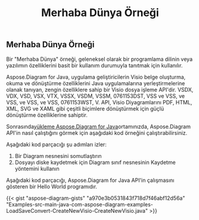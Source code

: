 ﻿---
title: Merhaba Dünya Örneği
type: docs
weight: 100
url: /tr/java/hello-world-example/
---
## **Merhaba Dünya Örneği**
Bir "Merhaba Dünya" örneği, geleneksel olarak bir programlama dilinin veya yazılımın özelliklerini basit bir kullanım durumuyla tanıtmak için kullanılır.

Aspose.Diagram for Java, uygulama geliştiricilerin Visio belge oluşturma, okuma ve dönüştürme özelliklerini Java uygulamalarına yerleştirmelerine olanak tanıyan, zengin özelliklere sahip bir Visio dosya işleme API'dir. VSDX, VDX, VSD, VSX, VTX, VSSX, VSDM, VSSM, 0761153DST, VSS ve VSS, ve VSS, ve VSS, ve VSS, 0761153WST, V. API, Visio Diyagramlarını PDF, HTML, XML, SVG ve XAML gibi çeşitli biçimlere dönüştürmek için güçlü dönüştürme özelliklerine sahiptir.

Sonrasında[yükleme Aspose.Diagram for Java](/diagram/tr/java/installation/)ortamınızda, Aspose.Diagram API'in nasıl çalıştığını görmek için aşağıdaki kod örneğini çalıştırabilirsiniz.

Aşağıdaki kod parçacığı şu adımları izler:

1. Bir Diagram nesnesini somutlaştırın
1. Dosyayı diske kaydetmek için Diagram sınıf nesnesinin Kaydetme yöntemini kullanın

Aşağıdaki kod parçacığı, Aspose.Diagram for Java API'in çalışmasını gösteren bir Hello World programıdır.

{{< gist "aspose-diagram-gists" "a970e3b0531843f718d7f46abf12d56a" "Examples-src-main-java-com-aspose-diagram-examples-LoadSaveConvert-CreateNewVisio-CreateNewVisio.java" >}}




